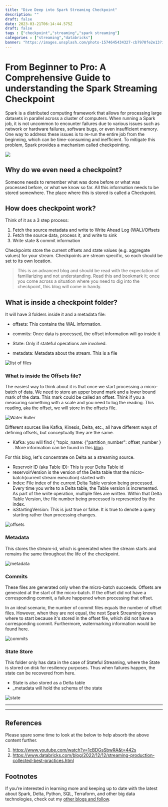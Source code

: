 ```yaml
---
title: "Dive Deep into Spark Streaming Checkpoint"
description: ""
draft: false
date: 2023-03-21T06:14:44.575Z
draft: false
tags : ["checkpoint","streaming","spark streaming"]
categories : ["streaming","databricks"]
banner: "https://images.unsplash.com/photo-1574645434327-cb7970fe2e13?ixlib=rb-4.0.3&ixid=MnwxMjA3fDB8MHxwaG90by1wYWdlfHx8fGVufDB8fHx8&auto=format&fit=crop&w=774&q=80"
---
```


# From Beginner to Pro: A Comprehensive Guide to understanding the Spark Streaming Checkpoint


Spark is a distributed computing framework that allows for processing large datasets in parallel across a cluster of computers. When running a Spark job, it is not uncommon to encounter failures due to various issues such as network or hardware failures, software bugs, or even insufficient memory. One way to address these issues is to re-run the entire job from the beginning, which can be time-consuming and inefficient. To mitigate this problem, Spark provides a mechanism called checkpointing.

![](https://miro.medium.com/v2/resize:fit:720/0*ak1MMnA6tCrEkkNT)

## Why do we even need a checkpoint?
Someone needs to remember what was done before or what was processed before, or what we know so far. All this information needs to be stored somewhere. The place where this is stored is called a Checkpoint. 





## How does checkpoint work?
Think of it as a 3 step process:

1. Fetch the source metadata and write to Write Ahead Log (WAL)/Offsets
2. Fetch the source data, process it, and write to sink
3. Write state & commit information

Checkpoints store the current offsets and state values (e.g. aggregate values) for your stream. Checkpoints are stream specific, so each should be set to its own location. 



> This is an advanced blog and should be read with the expectation of familiarizing and not understanding. Read this and bookmark it; once you come across a situation where you need to dig into the checkpoint, this blog will come in handy. 



## What is inside a checkpoint folder?
It will have 3 folders inside it and a metadata file:
* offsets: This contains the WAL information.
* commits: Once data is processed, the offset information will go inside it
* State: Only if stateful operations are involved.

  
* metadata: Metadata about the stream. This is a file

![list of files](https://lh3.googleusercontent.com/wvwCRGZhF2PCv1K87iVQXx889xijfZQMl8ouEoycJmISg3NJZRMOSH6L_P5uyGCXSToPE4PKdoV9lv1GmfHEIcXwyw0zxZRYN9MppbABZ9oOJEoGidJIiudkeyhwNQO0l3A5PxxbUYysGn-urbN2fi8)



### What is inside the Offsets file?
The easiest way to think about it is that once we start processing a micro-batch of data. We need to store an upper bound mark and a lower bound mark of the data. This mark could be called an offset. Think if you a measuring something with a scale and you need to log the reading. This reading, aka the offset, we will store in the offsets file.

![Water Ruller](https://media.istockphoto.com/id/453511059/photo/deep-water-guage.jpg?s=612x612&w=is&k=20&c=FUjA9o3QJ-qW8DNWR7QLtjBczBm0jt82y9SbTT9eNRI=)




Different sources like Kafka, Kinesis, Delta, etc., all have different ways of defining offsets, but conceptually they are the same.

* Kafka: you will find { "topic_name: {"partition_number": offset_number } . More information can be found in this [blog](https://medium.com/@canadiandataguy/how-to-upgrade-your-spark-stream-application-with-a-new-checkpoint-4dce7fa2cd96).

For this blog, let's concentrate on Delta as a streaming source.

* Reservoir ID (aka Table ID): This is your Delta Table id
* reservoirVersion is the version of the Delta table that the micro-batch(current stream execution) started with
* Index: File index of the current Delta Table version being processed. Every time you write to a Delta table, the Table version is incremented. As part of the write operation, multiple files are written. Within that Delta Table Version, the file number being processed is represented by the index. 
* isStartingVersion: This is just true or false. It is true to denote a query starting rather than processing changes.



![offsets](https://lh5.googleusercontent.com/vfg-MulqfyLYZg283T4SUXTnDk_69k2LLdDID3TUPw18_JhAcuMEGzhYUK1cUOCd5bksGK5baQ_jd1WdEyAL0XaScX89gcdfCboXC2qaiZShqjqaQr-VeEotykz-iEn0q-Q9z2XRXOynzHgm6760Pmo)




### Metadata
This stores the stream-id, which is generated when the stream starts and remains the same throughout the life of the checkpoint.




![metadata](https://lh5.googleusercontent.com/6e-50SDaKfOdxQZ8gzX6xbdY9pNNfvQzWlLvaTM1-DcdQfRKBRPKaMiEED3QB4AbfBpE5JfktYDMbn1EVfH7We8aIV3VO46Gq27on4TXIQNeFlmJbye7lxP99trJP46yDifB4uFnfJtceD_nyFOmdZ0)




### Commits
These files are generated only when the micro-batch succeeds. Offsets are generated at the start of the micro-batch. If the offset did not have a corresponding commit, a failure happened when processing that offset. 

In an ideal scenario, the number of commit files equals the number of offset files. However, when they are not equal, the next Spark Streaming knows where to start because it's stored in the offset file, which did not have a corresponding commit. Furthermore, watermarking information would be found here.





![commits](https://lh3.googleusercontent.com/9AYQ33-jCAF0lOt6-BglpbM61m5u0R5L9jPdwVz-vDGGnNNIJlQulLPSdggnpMNeCX90u5p-MJfzk39rOkTR03JOSdCA9d1e_hD9AbjwTiSRseLlmnq9RaaWLQ6JrsvhCwgCase3-Kl-7PTyHfT9Pnc)




### State Store
This folder only has data in the case of Stateful Streaming, where the State is stored on disk for resiliency purposes. Thus when failures happen, the state can be recovered from here. 
* State is also stored as a Delta table
* _metadata  will hold the schema of the state





![state](https://lh5.googleusercontent.com/uJUjG1bSX73eC0HJhBMTwuqgLyDBLmdrh6Ra0OR5TOg22jLbPoGt9Oxgh5qpUZj5iyyl5R6SUsLvNx6aX1kTgPiXdce3xsYe14nU6qqymboHl13lOCZ2ETUI4tat2kTXOr8_fgXkPvKXC5PbUsFGwaQ)


 

------------------------------
------------------------


## References
Please spare some time to look at the below to help absorb the above content further.
1. <https://www.youtube.com/watch?v=1cBDGsSbwRA&t=442s>
2. https://www.databricks.com/blog/2022/12/12/streaming-production-collected-best-practices.html



## Footnotes

If you’re interested in learning more and keeping up to date with the latest about Spark, Delta, Python, SQL, Terraform, and other big data technologies, check out my [other blogs and follow](https://canadiandataguy.medium.com/).

